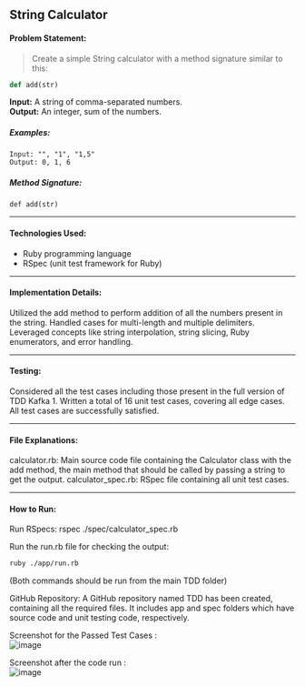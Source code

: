 ## String Calculator

#### Problem Statement:
> Create a simple String calculator with a method signature similar to this:
```ruby
def add(str)
```
**Input:** A string of comma-separated numbers. <br />
**Output:** An integer, sum of the numbers.

##### Examples:
```
Input: "", "1", "1,5"
Output: 0, 1, 6
```
##### Method Signature:
```
def add(str)
```
___
#### Technologies Used:

* Ruby programming language
* RSpec (unit test framework for Ruby)

___
#### Implementation Details:

Utilized the add method to perform addition of all the numbers present in the string.
Handled cases for multi-length and multiple delimiters.
Leveraged concepts like string interpolation, string slicing, Ruby enumerators, and error handling.
___
#### Testing:

Considered all the test cases including those present in the full version of TDD Kafka 1.
Written a total of 16 unit test cases, covering all edge cases.
All test cases are successfully satisfied.

___
#### File Explanations:

calculator.rb: Main source code file containing the Calculator class with the add method, the main method that should be called by passing a string to get the output.
calculator_spec.rb: RSpec file containing all unit test cases.

___
#### How to Run:

Run RSpecs:
rspec ./spec/calculator_spec.rb

Run the run.rb file for checking the output:
```bash
ruby ./app/run.rb
```
(Both commands should be run from the main TDD folder)

GitHub Repository:
A GitHub repository named TDD has been created, containing all the required files. It includes app and spec folders which have source code and unit testing code, respectively.

Screenshot for the Passed Test Cases : <br />
![image](https://github.com/abhs18/tdd/assets/56027966/d3bbdd09-f26a-4809-aa08-dad24c4f17d8)

Screenshot after the code run :  <br />
![image](https://github.com/abhs18/tdd/assets/56027966/4d943fea-ccfd-407e-970b-d03298c7e695)

